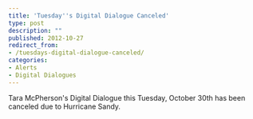 ```yaml
---
title: 'Tuesday''s Digital Dialogue Canceled'
type: post
description: ""
published: 2012-10-27
redirect_from: 
- /tuesdays-digital-dialogue-canceled/
categories:
- Alerts
- Digital Dialogues
---
```

Tara McPherson's Digital Dialogue this Tuesday, October 30th has been canceled due to Hurricane Sandy.
